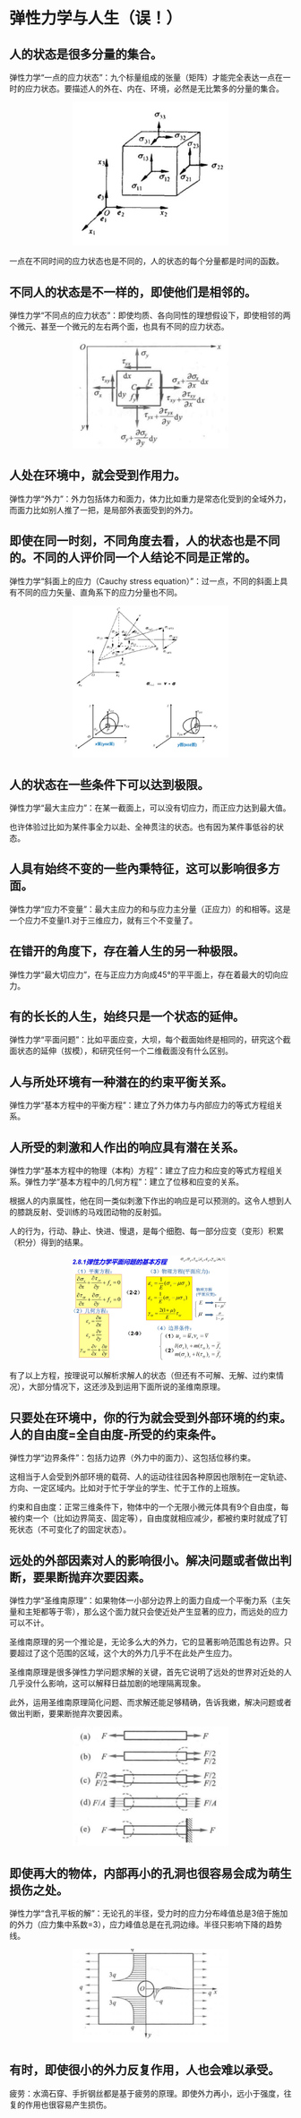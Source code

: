 # 弹性力学与人生（误！）

## 人的状态是很多分量的集合。

弹性力学“一点的应力状态”：九个标量组成的张量（矩阵）才能完全表达一点在一时的应力状态。要描述人的外在、内在、环境，必然是无比繁多的分量的集合。

<div align="center">
<img src="1.jpg" width ="55%" height ="55%" />
</div>

一点在不同时间的应力状态也是不同的，人的状态的每个分量都是时间的函数。

## 不同人的状态是不一样的，即使他们是相邻的。

弹性力学“不同点的应力状态”：即使均质、各向同性的理想假设下，即使相邻的两个微元、甚至一个微元的左右两个面，也具有不同的应力状态。

<div align="center">
<img src="2.jpg" width ="55%" height ="55%" />
</div>

## 人处在环境中，就会受到作用力。

弹性力学“外力”：外力包括体力和面力，体力比如重力是常态化受到的全域外力，而面力比如别人推了一把，是局部外表面受到的外力。

## 即使在同一时刻，不同角度去看，人的状态也是不同的。不同的人评价同一个人结论不同是正常的。

弹性力学“斜面上的应力（Cauchy stress equation）”：过一点，不同的斜面上具有不同的应力矢量、直角系下的应力分量也不同。

<div align="center">
<img src="3.jpg" width ="55%" height ="55%" />
</div>

## 人的状态在一些条件下可以达到极限。

弹性力学“最大主应力”：在某一截面上，可以没有切应力，而正应力达到最大值。

也许体验过比如为某件事全力以赴、全神贯注的状态。也有因为某件事低谷的状态。


## 人具有始终不变的一些內秉特征，这可以影响很多方面。

弹性力学“应力不变量”：最大主应力的和与应力主分量（正应力）的和相等。这是一个应力不变量I1.对于三维应力，就有三个不变量了。

## 在错开的角度下，存在着人生的另一种极限。

弹性力学“最大切应力”，在与正应力方向成45°的平平面上，存在着最大的切向应力。


## 有的长长的人生，始终只是一个状态的延伸。

弹性力学“平面问题”：比如平面应变，大坝，每个截面始终是相同的，研究这个截面状态的延伸（拔模），和研究任何一个二维截面没有什么区别。

## 人与所处环境有一种潜在的约束平衡关系。

弹性力学“基本方程中的平衡方程”：建立了外力体力与内部应力的等式方程组关系。

## 人所受的刺激和人作出的响应具有潜在关系。

弹性力学“基本方程中的物理（本构）方程”：建立了应力和应变的等式方程组关系。弹性力学“基本方程中的几何方程”：建立了位移和应变的关系。

根据人的内禀属性，他在同一类似刺激下作出的响应是可以预测的。这令人想到人的膝跳反射、受训练的马戏团动物的反射弧。

人的行为，行动、静止、快进、慢退，是每个细胞、每一部分应变（变形）积累（积分）得到的结果。

<div align="center">
<img src="4.jpg" width ="55%" height ="55%" />
</div>

有了以上方程，按理说可以解析求解人的状态（但还有不可解、无解、过约束情况），大部分情况下，这还涉及到运用下面所说的圣维南原理。

## 只要处在环境中，你的行为就会受到外部环境的约束。人的自由度=全自由度-所受的约束条件。

弹性力学“边界条件”：包括力边界（外力中的面力）、这包括位移约束。

这相当于人会受到外部环境的载荷、人的运动往往因各种原因也限制在一定轨迹、方向、一定区域内。比如对于忙于学业的学生、忙于工作的上班族。

约束和自由度：正常三维条件下，物体中的一个无限小微元体具有9个自由度，每被约束一个（比如边界简支、固定等），自由度就相应减少，都被约束时就成了钉死状态（不可变化了的固定状态）。


## 远处的外部因素对人的影响很小。解决问题或者做出判断，要果断抛弃次要因素。


弹性力学“圣维南原理”：如果物体一小部分边界上的面力自成一个平衡力系（主矢量和主矩都等于零），那么这个面力就只会使近处产生显著的应力，而远处的应力可以不计。

圣维南原理的另一个推论是，无论多么大的外力，它的显著影响范围总有边界。只要超过了这个范围的区域，这个大的外力几乎不在此处产生应力。

圣维南原理是很多弹性力学问题求解的关键，首先它说明了远处的世界对近处的人几乎没什么影响，这可以解释日益加剧的地理隔离现象。

此外，运用圣维南原理简化问题、而求解还能足够精确，告诉我嫩，解决问题或者做出判断，要果断抛弃次要因素。

<div align="center">
<img src="5.jpg" width ="55%" height ="55%" />
</div>


## 即使再大的物体，内部再小的孔洞也很容易会成为萌生损伤之处。


弹性力学“含孔平板的解”：无论孔的半径，受力时的应力分布峰值总是3倍于施加的外力（应力集中系数=3），应力峰值总是在孔洞边缘。半径只影响下降的趋势线。

<div align="center">
<img src="6.jpg" width ="55%" height ="55%" />
</div>

## 有时，即使很小的外力反复作用，人也会难以承受。

疲劳：水滴石穿、手折钢丝都是基于疲劳的原理。即使外力再小，远小于强度，往复的作用也很容易产生损伤。
